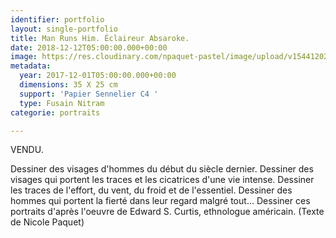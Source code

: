 ```yaml
---
identifier: portfolio
layout: single-portfolio
title: Man Runs Him. Éclaireur Absaroke.
date: 2018-12-12T05:00:00.000+00:00
image: https://res.cloudinary.com/npaquet-pastel/image/upload/v1544120279/DSC06811-1.jpg
metadata:
  year: 2017-12-01T05:00:00.000+00:00
  dimensions: 35 X 25 cm
  support: 'Papier Sennelier C4 '
  type: Fusain Nitram
categorie: portraits

---
```

VENDU.

Dessiner des visages d'hommes du début du siècle dernier. Dessiner des visages qui portent les traces et les cicatrices d'une vie intense. Dessiner les traces de l'effort, du vent, du froid et de l'essentiel. Dessiner des hommes qui portent la fierté dans leur regard malgré tout... Dessiner ces portraits d'après l'oeuvre de Edward S. Curtis, ethnologue américain. (Texte de Nicole Paquet)
